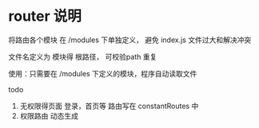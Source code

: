 # router 说明
将路由各个模块 在 /modules 下单独定义， 避免 index.js 文件过大和解决冲突

文件名定义为 模块得 根路径， 可校验path 重复

使用：只需要在 /modules 下定义的模块，程序自动读取文件

todo
1. 无权限得页面 登录，首页等 路由写在  constantRoutes 中
2. 权限路由  动态生成